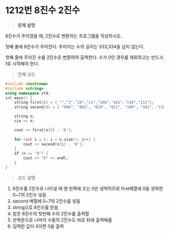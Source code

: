 # 1212번 8진수 2진수

> **문제 설명**

8진수가 주어졌을 때, 2진수로 변환하는 프로그램을 작성하시오.

첫째 줄에 8진수가 주어진다. 주어지는 수의 길이는 333,334을 넘지 않는다.	

첫째 줄에 주어진 수를 2진수로 변환하여 출력한다. 수가 0인 경우를 제외하고는 반드시 1로 시작해야 한다.

> 전체 코드

````c++
#include <iostream>
#include <string>
using namespace std;
int main() {
	string first[8] = { "","1","10","11","100","101","110","111"};
	string second[8] = { "000", "001", "010", "011", "100", "101", "110", "111" };

	string n;
	cin >> n;

	cout << first[n[0] - '0'];
	
	for (int i = 1; i < n.size(); i++) {	
		cout << second[n[i] - '0'];	
	}
	if (n == "0") {	
		cout << "0" << endl;
	}
}
````

> 코드 설명

1. 8진수를 2진수로 나타낼 때 맨 왼쪽에 오는 0은 생략하므로 first배열에 0을 생략한 0~7의 2진수 넣음
2. second 배열에 0~7의 2진수를 넣음
3. string으로 8진수를 받음
4. 받은 8진수의 첫번째 수의 2진수를 출력함
5. 반복문으로 나머지 수들의 2진수도 바로 뒤에 출력해줌
6. 입력한 값이 0이면 0을 출력





